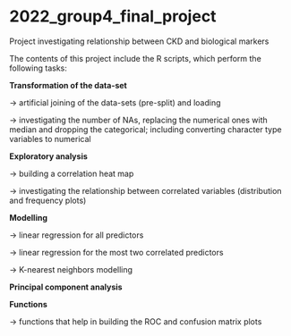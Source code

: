 # 2022_group4_final_project

Project investigating relationship between CKD and biological markers

The contents of this project include the R scripts, which perform the following tasks:

**Transformation of the data-set**

-\> artificial joining of the data-sets (pre-split) and loading

-\> investigating the number of NAs, replacing the numerical ones with median and dropping the categorical; including converting character type variables to numerical

**Exploratory analysis**

-\> building a correlation heat map

-\> investigating the relationship between correlated variables (distribution and frequency plots)

**Modelling**

-\> linear regression for all predictors

-\> linear regression for the most two correlated predictors

-\> K-nearest neighbors modelling

**Principal component analysis**

**Functions**

-\> functions that help in building the ROC and confusion matrix plots
